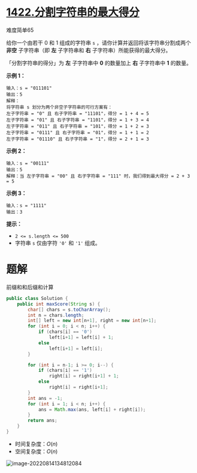 # [1422.分割字符串的最大得分](https://leetcode.cn/problems/maximum-score-after-splitting-a-string/)

难度简单65

给你一个由若干 0 和 1 组成的字符串 `s` ，请你计算并返回将该字符串分割成两个 **非空** 子字符串（即 **左** 子字符串和 **右** 子字符串）所能获得的最大得分。

「分割字符串的得分」为 **左** 子字符串中 **0** 的数量加上 **右** 子字符串中 **1** 的数量。

 

**示例 1：**

```
输入：s = "011101"
输出：5 
解释：
将字符串 s 划分为两个非空子字符串的可行方案有：
左子字符串 = "0" 且 右子字符串 = "11101"，得分 = 1 + 4 = 5 
左子字符串 = "01" 且 右子字符串 = "1101"，得分 = 1 + 3 = 4 
左子字符串 = "011" 且 右子字符串 = "101"，得分 = 1 + 2 = 3 
左子字符串 = "0111" 且 右子字符串 = "01"，得分 = 1 + 1 = 2 
左子字符串 = "01110" 且 右子字符串 = "1"，得分 = 2 + 1 = 3
```

**示例 2：**

```
输入：s = "00111"
输出：5
解释：当 左子字符串 = "00" 且 右子字符串 = "111" 时，我们得到最大得分 = 2 + 3 = 5
```

**示例 3：**

```
输入：s = "1111"
输出：3
```

 

**提示：**

- `2 <= s.length <= 500`
- 字符串 `s` 仅由字符 `'0'` 和 `'1'` 组成。

# 题解

前缀和和后缀和计算

```java
public class Solution {
    public int maxScore(String s) {
        char[] chars = s.toCharArray();
        int n = chars.length;
        int[] left = new int[n+1], right = new int[n+1];
        for (int i = 0; i < n; i++) {
            if (chars[i] == '0')
                left[i+1] = left[i] + 1;
            else
                left[i+1] = left[i];
        }

        for (int i = n-1; i >= 0; i--) {
            if (chars[i] == '1')
                right[i] = right[i+1] + 1;
            else
                right[i] = right[i+1];
        }
        int ans = -1;
        for (int i = 1; i < n; i++) {
            ans = Math.max(ans, left[i] + right[i]);
        }
        return ans;
    }
}
```

* 时间复杂度：$O(n)$
* 空间复杂度：$O(n)$

![image-20220814134812084](https://madao33-static.oss-cn-hangzhou.aliyuncs.com/madao33blog/post/leetcode/image-20220814134812084.png)